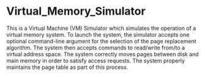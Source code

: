 # Virtual_Memory_Simulator

This is a Virtual Machine (VM) Simulator which simulates the operation of a virtual
memory system. To launch the system, the simulator accepts one optional command-line
argument for the selection of  the page replacement algorithm. The system then accepts
commands to read/write from/to a virtual address space. The system correctly moves
pages between disk and main memory in order to satisfy access requests. The system
properly maintains the page table as part of this process.


